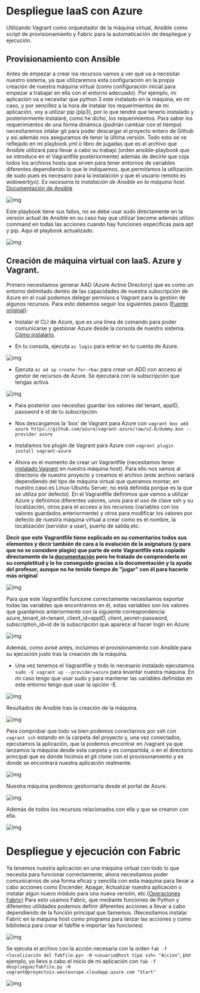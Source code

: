 # Despliegue IaaS con Azure
Utilizando Vagrant como orquestador de la máquina virtual, Ansible como script de provisionamiento y Fabric para la automaticación de despliegue y ejecución.

## Provisionamiento con Ansible
Antes de empezar a crear los recursos vamos a ver qué va a necesitar nuestro sistema, ya que utilizaremos esta configuración en la propia creación de nuestra máquina virtual (como configuración inicial para empezar a trabajar en ella con el entorno adecuado).
Por ejemplo, mi aplicación va a necesitar que python 3 este instalado en la máquina, en mi caso, y por sencillez a la hora de instalar los requerimientos de mi aplicación, voy a utilizar pip (pip3), por lo que tendré que tenerlo instalado y posteriormente instalaré, como he dicho, los requerimientos. Para saber los requerimientos de una forma dinámica (podrían cambiar con el tiempo) necesitaremos intalar git para poder descargar el proyecto entero de Github y así además nos aseguramos de tener la última versión. Todo esto se ve reflejado en mi playbook.yml o libro de jugadas que es el archivo que Ansible utilizará para llevar a cabo su trabajo (orden ansible-playbook que se introduce en el Vagrantfile posteriormente) además de decirle que coja todos los archivos hosts que sirven para tener entornos de variables diferentes dependiendo lo que le indiquemos, que permitamos la utilización de sudo pues es necesario para la instalación y que el usuario remoto es widowert(yo).
*Es necesaria la instalación de Ansible en la máquina host.*
[Documentación de Ansible](https://docs.ansible.com/)

![img](https://raw.githubusercontent.com/widowert/ProyectoIV/master/doc/img/azure/playbook.PNG)

Este playbook tiene sus fallos, no se debe usar sudo directamente en la versión actual de Ansible en su caso hay que utilizar become además utilizo command en todas las acciones cuando hay funciones especificas para apt y pip. Aquí el playbook actualizado:

![img](https://raw.githubusercontent.com/widowert/ProyectoIV/master/doc/img/azure/playbookNEW.PNG)

## Creación de máquina virtual con IaaS. Azure y Vagrant.
Primero necesitamos generar AAD (Azure Active Directory) que es como un entorno delimitado dentro de las capacidades de nuestra subscripción de Azure en el cual podemos delegar permisos a Vagrant para la gestión de algunos recursos. Para esto debemos seguir los siguientes pasos ([Fuente original](https://github.com/Azure/vagrant-azure)):
+ Instalar el CLI de Azure, que es una linea de comando para poder comunicarse y gestionar Azure desde la consola de nuestro sistema. [Cómo instalarlo](https://docs.microsoft.com/en-us/cli/azure/install-azure-cli?view=azure-cli-latest).

+ En tu consola, ejecuta `az login` para entrar en tu cuenta de Azure.

![img](https://raw.githubusercontent.com/widowert/ProyectoIV/master/doc/img/azure/azure-0.png)

+ Ejecuta `az ad sp create-for-rbac` para crear un ADD con acceso al gestor de recursos de Azure. Se ejecutará con la subscripción que tengas activa.

![img](https://raw.githubusercontent.com/widowert/ProyectoIV/master/doc/img/azure/azure-1.PNG)

+ Para posterior uso necesitas guardar los valores del tenant, appID, password e id de tu subscripción.

+ Nos descargamos la 'box' de Vagrant para Azure con `vagrant box add azure https://github.com/azure/vagrant-azure/raw/v2.0/dummy.box --provider azure`

+ Instalamos los plugin de Vagrant para Azure con `vagrant plugin install vagrant-azure`

+ Ahora es el momento de crear un Vagrantfile (necesitamos tener [instalado Vagrant](https://www.vagrantup.com/docs/installation/) en nuestra máquina host). Para ello nos vamos al directorio de nuestro proyecto y creamos el archivo (este archivo variará dependiendo del tipo de máquina virtual que queramos montar, en nuestro caso es Linux-Ubuntu Server, no está definida porque es la que se utiliza por defecto). En el Vagrantfile definimos que vamos a utilizar Azure y definimos diferentes valores, unos para el uso de clave ssh y su localización, otros para el acceso a los recursos (variables con los valores guardados anteriormente) y otros para modificar los valores por defecto de nuestra máquina virtual a crear como es el nombre, la localización (servidor a usar), puerto de salida,etc.

**Decir que este Vagrantfile tiene explicado en su comentarios todos sus elementos y decir también de cara a la evalución de la asignatura (y para que no se considere plagio) que parte de este Vagrantfile esta copiado directamente de la [documentación](https://github.com/Azure/vagrant-azure) pero he tratado de comprenderlo en su completitud y lo he conseguido gracias a la documentación y la ayuda del profesor, aunque no he tenido tiempo de "jugar" con él para hacerlo más original**

![img](https://raw.githubusercontent.com/widowert/ProyectoIV/master/doc/img/azure/vagrantfileNEW.PNG)

Para que este Vagrantfile funcione correctamente necesitamos exportar todas las variables que encontramos en él, estas variables son los valores que guardamos anteriormente con la siguiente correspondencia: azure_tenant_id=tenant, client_id=appID, client_secret=password, subscription_id=id de la subscripción que aparece al hacer login en Azure.

![img](https://raw.githubusercontent.com/widowert/ProyectoIV/master/doc/img/azure/azure-exports.png)

Además, como avisé antes, incluimos el provisionamiento con Ansible para su ejecución justo tras la creación de la máquina.

+ Una vez tenemos el Vagrantfile y todo lo necesario instalado ejecutamos `sudo -E vagrant up --provider=azure` para levantar nuestra máquina. En mi caso tengo que usar sudo y para mantener las variables definidas en este entorno tengo que usar la opción -E.

![img](https://raw.githubusercontent.com/widowert/ProyectoIV/master/doc/img/azure/vagrantup1.PNG)

Resultados de Ansible tras la creación de la máquina.

![img](https://raw.githubusercontent.com/widowert/ProyectoIV/master/doc/img/azure/vagrantup2.PNG)

Para comprobar que todo va bien podemos conectarnos por ssh con `vagrant ssh` estando en la carpeta del proyecto y, una vez conectados, ejecutamos la aplicación, que la podemos encontrar en /vagrant ya que lanzamos la máquina desde esta carpeta y es compartida, o en el directorio principal que es donde hicimos el git clone con el provisionamiento y es donde se encontrará nuestra aplicación realmente.

![img](https://raw.githubusercontent.com/widowert/ProyectoIV/master/doc/img/azure/vagrantssh1.PNG)

Nuestra máquina podemos gestiornarla desde el portal de Azure.

![img](https://raw.githubusercontent.com/widowert/ProyectoIV/master/doc/img/azure/azure-portal-mv.PNG)

Además de todos los recursos relacionados con ella y que se crearon con ella.

![img](https://raw.githubusercontent.com/widowert/ProyectoIV/master/doc/img/azure/azure-portal-recursos.PNG)

# Despliegue y ejecución con Fabric
Ya tenemos nuestra aplicación en una máquina virtual con todo lo que necesita para funcionar correctamente, ahora necesitamos poder comunicarnos de una forma eficaz y sencilla con esta maquina para llevar a cabo acciones como Encender, Apagar, Actualizar nuestra aplicación o instalar algún nuevo módulo para una nueva versión, etc.([Operaciones Fabric](http://docs.fabfile.org/en/1.14/api/core/operations.html)) Para esto usamos Fabric, que mediante funciones de Python y diferentes utilidades podemos definir diferentes acciones a llevar a cabo dependiendo de la función principal que llamemos. (Necesitamos instalar Fabric en la máquina host como programa para lanzar las acciones y como biblioteca para crear el fabfile e importar las funciones)

![img](https://raw.githubusercontent.com/widowert/ProyectoIV/master/doc/img/azure/fabfileNEW.PNG)

Se ejecuta el archivo con la acción necesaria con la orden `fab -f <localización del fabfile.py> -H <usuario@host tipo ssh> "Accion"`, por ejemplo, yo llevo a cabo el inicio de mi aplicación con `fab -f despliegue/fabfile.py -H vagrant@proyectoiv.westeurope.cloudapp.azure.com "Start"`

![img](https://raw.githubusercontent.com/widowert/ProyectoIV/master/doc/img/azure/azure-fab.PNG)

